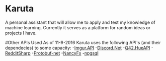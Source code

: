 # Karuta
A personal assistant that will allow me to apply and test my knowledge of machine learning. Currently it serves as a platform for random ideas or projects I have.

#Other APIs Used
As of 11-9-2016 Karuta uses the following API's (and their dependecies) to some capacity:
-[Imgur.API](https://github.com/DamienDennehy/Imgur.API)
-[Discord.Net](https://github.com/RogueException/Discord.Net)
-[Q42.HueAPI](https://github.com/Q42/Q42.HueApi)
-[RedditSharp](https://github.com/CrustyJew/RedditSharp)
-[Protobuf-net](https://github.com/mgravell/protobuf-net)
-[NancyFx](https://github.com/NancyFx/Nancy)
-[npgsql](https://github.com/npgsql/npgsql)
